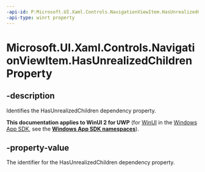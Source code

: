 ```yaml
---
-api-id: P:Microsoft.UI.Xaml.Controls.NavigationViewItem.HasUnrealizedChildrenProperty
-api-type: winrt property
---
```


# Microsoft.UI.Xaml.Controls.NavigationViewItem.HasUnrealizedChildrenProperty

<!--
public static Windows.UI.Xaml.DependencyProperty HasUnrealizedChildrenProperty { get; }
-->

## -description

Identifies the HasUnrealizedChildren dependency property.

**This documentation applies to WinUI 2 for UWP** (for [WinUI](/windows/apps/winui/winui3/) in the [Windows App SDK](/windows/apps/windows-app-sdk/), see the **[Windows App SDK namespaces](/windows/windows-app-sdk/api/winrt/)**).

## -property-value

The identifier for the HasUnrealizedChildren dependency property.






